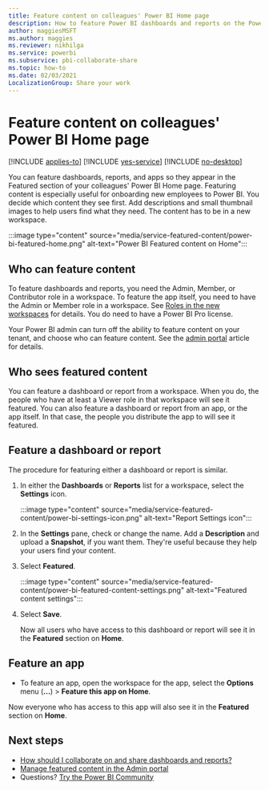 ```yaml
---
title: Feature content on colleagues' Power BI Home page
description: How to feature Power BI dashboards and reports on the Power BI Home page for colleagues in your organization.
author: maggiesMSFT
ms.author: maggies
ms.reviewer: nikhilga
ms.service: powerbi
ms.subservice: pbi-collaborate-share
ms.topic: how-to
ms.date: 02/03/2021
LocalizationGroup: Share your work
---
```

# Feature content on colleagues' Power BI Home page

[!INCLUDE [applies-to](../includes/applies-to.md)] [!INCLUDE [yes-service](../includes/yes-service.md)] [!INCLUDE [no-desktop](../includes/no-desktop.md)]

You can feature dashboards, reports, and apps so they appear in the Featured section of your colleagues' Power BI Home page. Featuring content is especially useful for onboarding new employees to Power BI. You decide which content they see first. Add descriptions and small thumbnail images to help users find what they need. The content has to be in a new workspace.

:::image type="content" source="media/service-featured-content/power-bi-featured-home.png" alt-text="Power BI Featured content on Home":::

## Who can feature content

To feature dashboards and reports, you need the Admin, Member, or Contributor role in a workspace. To feature the app itself, you need to have the Admin or Member role in a workspace. See [Roles in the new workspaces](service-new-workspaces.md#roles-in-the-new-workspaces) for details. You do need to have a Power BI Pro license. 

Your Power BI admin can turn off the ability to feature content on your tenant, and choose who can feature content. See the [admin portal](../admin/service-admin-portal.md#featured-content) article for details.

## Who sees featured content

You can feature a dashboard or report from a workspace. When you do, the people who have at least a Viewer role in that workspace will see it featured. You can also feature a dashboard or report from an app, or the app itself. In that case, the people you distribute the app to will see it featured.

## Feature a dashboard or report

The procedure for featuring either a dashboard or report is similar.

1. In either the **Dashboards** or **Reports** list for a workspace, select the **Settings** icon.

    :::image type="content" source="media/service-featured-content/power-bi-settings-icon.png" alt-text="Report Settings icon":::

2. In the **Settings** pane, check or change the name. Add a **Description** and upload a **Snapshot**, if you want them. They're useful because they help your users find your content.

3. Select **Featured**.

    :::image type="content" source="media/service-featured-content/power-bi-featured-content-settings.png" alt-text="Featured content settings":::

4. Select **Save**.

    Now all users who have access to this dashboard or report will see it in the **Featured** section on **Home**.

## Feature an app

- To feature an app, open the workspace for the app, select the **Options** menu (**...**) > **Feature this app on Home**.

Now everyone who has access to this app will also see it in the **Featured** section on **Home**.

## Next steps

* [How should I collaborate on and share dashboards and reports?](../collaborate-share/service-how-to-collaborate-distribute-dashboards-reports.md)
* [Manage featured content in the Admin portal](../admin/service-admin-portal.md#manage-featured-content)
* Questions? [Try the Power BI Community](https://community.powerbi.com/)
